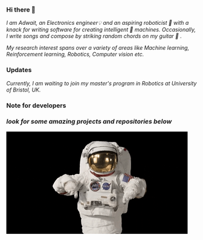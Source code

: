 ### Hi there 👋

_I am Adwait, an Electronics engineer💡 and an aspiring roboticist 🤖 with a knack for writing software for creating intelligent 🦾 machines._
_Occasionally, I write songs and compose by striking random chords on my guitar 🎸 ._

_My research interest spans over a variety of areas like Machine learning, Reinforcement learning, Robotics, Computer vision etc._

### Updates 

_Currently, I am waiting to join my master's program in Robotics at University of Bristol, UK._

### Note for developers 
### _look for some amazing projects and repositories below_

![astro](https://github.com/addy1997/addy1997/blob/master/giphy.gif)
